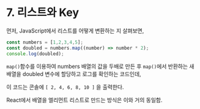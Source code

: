 # 7. 리스트와 Key

먼저, JavaScript에서 리스트를 어떻게 변환하는 지 살펴보면,

```jsx
const numbers = [1,2,3,4,5];
const doubled = numbers.map((number) => number * 2);
console.log(doubled);
```

`map()`함수를 이용하여  numbers 배열의 값을 두배로 만든 후 `map()`에서 반환하는 새 배열을 doubled 변수에 할당하고 로그를 확인하는 코드인데,

이 코드는 콘솔에 `[ 2, 4, 6, 8, 10 ]` 을 출력한다.

React에서 배열을 엘리먼트 리스트로 만드는 방식은 이와 거의 동일함.